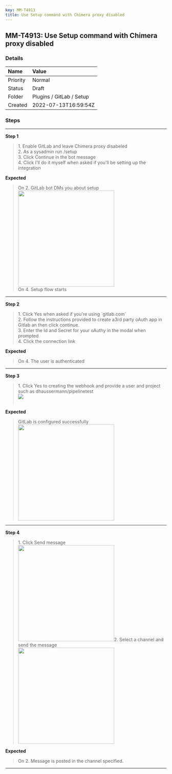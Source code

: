 ```yaml
---
key: MM-T4913
title: Use Setup command with Chimera proxy disabled
---
```


## MM-T4913: Use Setup command with Chimera proxy disabled

### Details

| Name     | Value                    |
| :------- | :----------------------- |
| Priority | Normal                   |
| Status   | Draft                    |
| Folder   | Plugins / GitLab / Setup |
| Created  | 2022-07-13T16:59:54Z     |

### Steps

<hr/>

**Step 1**

> <article>1. Enable GitLab and leave Chimera proxy disabeled<br />2. As a sysadmin run /setup<br />3. Click Continue in the bot message<br />4. Click I'll do it myself when asked if you'll be setting up the integration</article>

**Expected**

> <article>On 2. GitLab bot DMs you about setup<br /><img src="https://smartbear-tm4j-prod-us-west-2-attachment-rich-text.s3.us-west-2.amazonaws.com/embedded-f3277290f945470c4add5d21ef3dc7ca7b74388fc7152bfb6b99ae58c66a95a8-1657731680541-1657731680541.png" style="width:300px" class="fr-fic fr-fil fr-dib" /><br />On 4. Setup flow starts</article>

<hr/>

**Step 2**

> <article>1. Click Yes when asked if you're using `gitlab.com`<br />2. Follow the instructions provided to create a3rd party oAuth app in Gitlab an then click continue.<br />3. Enter the Id and Secret for your oAuthy in the modal when prompted<br />4. Click the connection link</article>

**Expected**

> <article>On 4. The user is authenticated</article>

<hr/>

**Step 3**

> <article>1. Click Yes to creating the webhook and provide a user and project such as dhaussermann/pipelinetest<br /><img src="https://smartbear-tm4j-prod-us-west-2-attachment-rich-text.s3.us-west-2.amazonaws.com/embedded-f3277290f945470c4add5d21ef3dc7ca7b74388fc7152bfb6b99ae58c66a95a8-1657734780625-1657734780625.png" class="fr-fic fr-dii" /><br /><br /></article>

**Expected**

> <article>GitLab is configured successfully<br /><img src="https://smartbear-tm4j-prod-us-west-2-attachment-rich-text.s3.us-west-2.amazonaws.com/embedded-f3277290f945470c4add5d21ef3dc7ca7b74388fc7152bfb6b99ae58c66a95a8-1657738042250-1657738042250.png" style="width:300px" class="fr-fic fr-fil fr-dib" /></article>

<hr/>

**Step 4**

> <article>1. Click Send message<br /><img src="https://smartbear-tm4j-prod-us-west-2-attachment-rich-text.s3.us-west-2.amazonaws.com/embedded-f3277290f945470c4add5d21ef3dc7ca7b74388fc7152bfb6b99ae58c66a95a8-1657738627126-1657738627126.png" style="width:300px" class="fr-fic fr-fil fr-dib" />2. Select a channel and send the message<br /><img src="https://smartbear-tm4j-prod-us-west-2-attachment-rich-text.s3.us-west-2.amazonaws.com/embedded-f3277290f945470c4add5d21ef3dc7ca7b74388fc7152bfb6b99ae58c66a95a8-1657738737258-1657738737258.png" style="width:300px" class="fr-fic fr-fil fr-dib" /></article>

**Expected**

> <article>On 2. Message is posted in the channel specified.</article>

<hr/>

